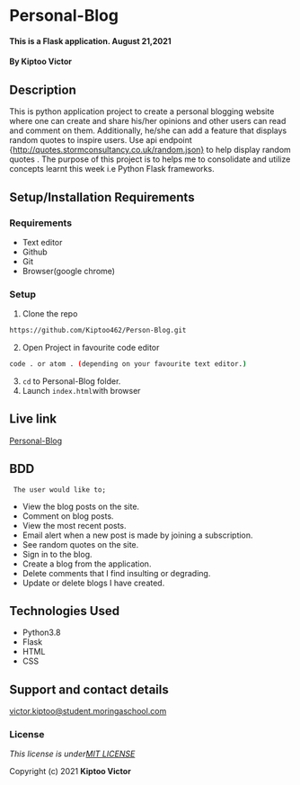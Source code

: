 # Personal-Blog
####  This is a Flask application.  August 21,2021
#### By **Kiptoo Victor**

## Description
This is python application project  to create a personal blogging website where  one can create and share his/her opinions and other users can read and comment on them. Additionally, he/she can add a feature that displays random quotes to inspire  users. Use api endpoint {http://quotes.stormconsultancy.co.uk/random.json} to help display random quotes . The purpose of this project is to helps me to consolidate and utilize concepts learnt this week i.e Python Flask frameworks.
 
## Setup/Installation Requirements
### Requirements
* Text editor
* Github
* Git
* Browser(google chrome)
  

### Setup
1. Clone the repo

```sh 
https://github.com/Kiptoo462/Person-Blog.git
  ```
2. Open Project in favourite code editor

  ```sh
  code . or atom . (depending on your favourite text editor.)
  ```
3. `cd` to Personal-Blog folder.
4. Launch `index.html`with browser

## Live link
[Personal-Blog](https://github.com/Kiptoo462/Person-Blog.git)

## BDD
     The user would like to;
  + View the blog posts on the site.
  + Comment on blog posts.
  + View the most recent posts.
  + Email alert when a new post is made by joining a subscription.
  + See random quotes on the site.
  + Sign in to the blog.
  + Create a blog from the application.
  + Delete comments that I find insulting or degrading.
  + Update or delete blogs I have created.
## Technologies Used
  * Python3.8
  * Flask
  * HTML
  * CSS

## Support and contact details
victor.kiptoo@student.moringaschool.com

### License
*This license is under[MIT LICENSE](LICENSE.md)*

Copyright (c) 2021 **Kiptoo Victor**